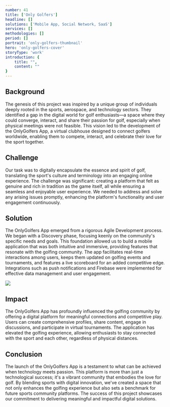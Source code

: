 ```yaml
---
number: 41
title: ['Only Golfers']
headline: []
solutions: ['Mobile App, Social Network, SaaS']
services: []
methodologies: []
period: []
portrait: 'only-golfers-thumbnail' 
hero: 'only-golfers-cover'
storyType: 'work'
introduction: {
    title: "",
    content: ""
}
---
```


## Background

The genesis of this project was inspired by a unique group of individuals deeply rooted in the sports, aerospace, and technology sectors. They identified a gap in the digital world for golf enthusiasts—a space where they could converge, interact, and share their passion for golf, especially when physical meetings were not feasible. This vision led to the development of the OnlyGolfers App, a virtual clubhouse designed to connect golfers worldwide, enabling them to compete, interact, and celebrate their love for the sport together.

## Challenge

Our task was to digitally encapsulate the essence and spirit of golf, translating the sport's culture and terminology into an engaging online experience. The challenge was significant: creating a platform that felt as genuine and rich in tradition as the game itself, all while ensuring a seamless and enjoyable user experience. We needed to address and solve any arising issues promptly, enhancing the platform's functionality and user engagement continuously.

## Solution

The OnlyGolfers App emerged from a rigorous Agile Development process. We began with a Discovery phase, focusing keenly on the community's specific needs and goals. This foundation allowed us to build a mobile application that was both intuitive and immersive, providing features that resonate with the golfing community. The app facilitates real-time interactions among users, keeps them updated on golfing events and tournaments, and features a live scoreboard for an added competitive edge. Integrations such as push notifications and Firebase were implemented for effective data management and user engagement.

![](/work/only-golfers-figure-1.jpg)


## Impact

The OnlyGolfers App has profoundly influenced the golfing community by offering a digital platform for meaningful connections and competitive play. Users can create comprehensive profiles, share content, engage in discussions, and participate in virtual tournaments. The application has elevated the golfing experience, allowing enthusiasts to stay connected with the sport and each other, regardless of physical distances.

## Conclusion

The launch of the OnlyGolfers App is a testament to what can be achieved when technology meets passion. This platform is more than just a technological success; it's a vibrant community that embodies the love for golf. By blending sports with digital innovation, we've created a space that not only enhances the golfing experience but also sets a benchmark for future sports community platforms. The success of this project showcases our commitment to delivering meaningful and impactful digital solutions.